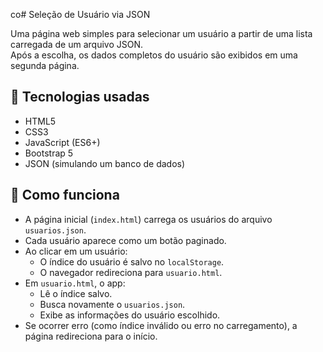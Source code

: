 co# Seleção de Usuário via JSON

Uma página web simples para selecionar um usuário a partir de uma lista carregada de um arquivo JSON.  
Após a escolha, os dados completos do usuário são exibidos em uma segunda página.

## 🚀 Tecnologias usadas

- HTML5
- CSS3
- JavaScript (ES6+)
- Bootstrap 5
- JSON (simulando um banco de dados)

## 🎯 Como funciona

- A página inicial (`index.html`) carrega os usuários do arquivo `usuarios.json`.
- Cada usuário aparece como um botão paginado.
- Ao clicar em um usuário:
  - O índice do usuário é salvo no `localStorage`.
  - O navegador redireciona para `usuario.html`.
- Em `usuario.html`, o app:
  - Lê o índice salvo.
  - Busca novamente o `usuarios.json`.
  - Exibe as informações do usuário escolhido.
- Se ocorrer erro (como índice inválido ou erro no carregamento), a página redireciona para o início.

